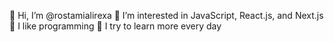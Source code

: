 👋 Hi, I’m @rostamialirexa
👀 I’m interested in JavaScript, React.js, and Next.js
🌱 I like programming
🌱 I try to learn more every day